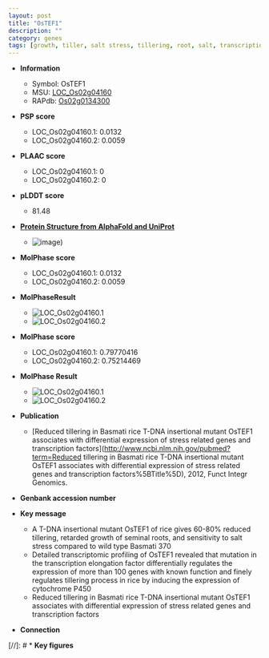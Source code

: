```yaml
---
layout: post
title: "OsTEF1"
description: ""
category: genes
tags: [growth, tiller, salt stress, tillering, root, salt, transcription factor]
---
```


* **Information**  
    + Symbol: OsTEF1  
    + MSU: [LOC_Os02g04160](http://rice.plantbiology.msu.edu/cgi-bin/ORF_infopage.cgi?orf=LOC_Os02g04160)  
    + RAPdb: [Os02g0134300](http://rapdb.dna.affrc.go.jp/viewer/gbrowse_details/irgsp1?name=Os02g0134300)  

* **PSP score**  
    + LOC_Os02g04160.1: 0.0132 
    + LOC_Os02g04160.2: 0.0059 

* **PLAAC score**  
    + LOC_Os02g04160.1: 0 
    + LOC_Os02g04160.2: 0 

* **pLDDT score**
    + 81.48

* **[Protein Structure from AlphaFold and UniProt](https://www.uniprot.org/uniprotkb/Q0E463/entry#structure)**
    + ![image](https://ricepsp.github.io/images/Q0/AF-Q0E463-F1.png))

* **MolPhase score**
    + LOC_Os02g04160.1: 0.0132
    + LOC_Os02g04160.2: 0.0059

* **MolPhaseResult**
    + ![LOC_Os02g04160.1](https://ricepsp.github.io/pictures/LOC_Os02g/LOC_Os02g04160.1.png)
    + ![LOC_Os02g04160.2](https://ricepsp.github.io/pictures/LOC_Os02g/LOC_Os02g04160.2.png)

* **MolPhase score**
    + LOC_Os02g04160.1: 0.79770416
    + LOC_Os02g04160.2: 0.75214469

* **MolPhase Result**
    + ![LOC_Os02g04160.1](https://304243504.github.io/Pictures/LOC_Os02g/LOC_Os02g04160.1.png)
    + ![LOC_Os02g04160.2](https://304243504.github.io/Pictures/LOC_Os02g/LOC_Os02g04160.2.png)

* **Publication**  
    + [Reduced tillering in Basmati rice T-DNA insertional mutant OsTEF1 associates with differential expression of stress related genes and transcription factors](http://www.ncbi.nlm.nih.gov/pubmed?term=Reduced tillering in Basmati rice T-DNA insertional mutant OsTEF1 associates with differential expression of stress related genes and transcription factors%5BTitle%5D), 2012, Funct Integr Genomics.

* **Genbank accession number**  

* **Key message**  
    + A T-DNA insertional mutant OsTEF1 of rice gives 60-80% reduced tillering, retarded growth of seminal roots, and sensitivity to salt stress compared to wild type Basmati 370
    + Detailed transcriptomic profiling of OsTEF1 revealed that mutation in the transcription elongation factor differentially regulates the expression of more than 100 genes with known function and finely regulates tillering process in rice by inducing the expression of cytochrome P450
    + Reduced tillering in Basmati rice T-DNA insertional mutant OsTEF1 associates with differential expression of stress related genes and transcription factors

* **Connection**  

[//]: # * **Key figures**  


